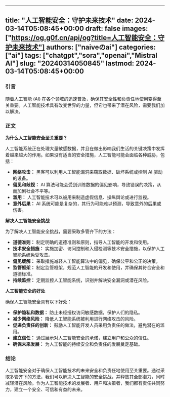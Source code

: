 
---
title: "人工智能安全：守护未来技术"
date: 2024-03-14T05:08:45+00:00
draft: false
images: ["https://og.g0f.cn/api/og?title=人工智能安全：守护未来技术"]
authors: ["naiveのai"]
categories: ["ai"]
tags: ["chatgpt","sora","openai","Mistral AI"]
slug: "20240314050845"
lastmod: 2024-03-14T05:08:45+00:00
---
### 引言

随着人工智能 (AI) 在各个领域的迅速普及，确保其安全性和负责任地使用变得至关重要。人工智能技术具有改变世界的力量，但它也带来了潜在风险，需要我们加以解决。

### 正文

**为什么人工智能安全至关重要？**

人工智能系统正在处理大量敏感数据，并且在做出影响我们生活的关键决策中发挥着越来越大的作用。如果没有适当的安全措施，人工智能可能会面临各种威胁，包括：

- **网络攻击：** 黑客可以利用人工智能漏洞来窃取数据、破坏系统或控制 AI 驱动的设备。
- **偏见和歧视：** AI 算法可能会受到训练数据的偏见影响，导致错误的决策，从而加剧社会不平等。
- **滥用：** 人工智能技术可以被用来制造虚假信息、操纵舆论或进行监视。
- **意外后果：** AI 系统可能是复杂的，其行为可能难以预测，导致意外的后果或伤害。

**解决人工智能安全挑战**

为了解决人工智能安全挑战，需要采取多管齐下的方法：

- **道德准则：** 制定明确的道德准则和原则，指导人工智能的开发和使用。
- **技术安全措施：** 实施加密、访问控制和入侵检测等技术安全措施，以保护人工智能系统免受攻击。
- **偏见缓解：** 采取措施减轻人工智能算法中的偏见，确保公平和公正的决策。
- **监管框架：** 制定监管框架，规范人工智能的开发和使用，并确保其符合安全和道德标准。
- **持续监控：** 定期监控人工智能系统，识别并解决安全漏洞或潜在风险。

**人工智能安全的好处**

确保人工智能安全具有以下好处：

- **保护隐私和数据：** 防止未经授权访问敏感数据，保护人们的隐私。
- **减少网络风险：** 降低人工智能系统被利用进行网络攻击的风险。
- **促进负责任的创新：** 鼓励人工智能开发人员采用负责任的做法，避免潜在的滥用。
- **建立信任：** 通过展示对人工智能安全的承诺，建立用户和公众的信任。
- **确保未来发展：** 为人工智能的持续安全和负责任的发展奠定基础。

### 结论

人工智能安全对于确保人工智能技术的未来安全和负责任地使用至关重要。通过采取多管齐下的方法，我们可以解决人工智能的安全挑战，并释放其全部潜力，同时减轻潜在风险。作为人工智能技术的发展者、用户和决策者，我们都有责任共同努力，建立一个安全、可信和有益的未来。